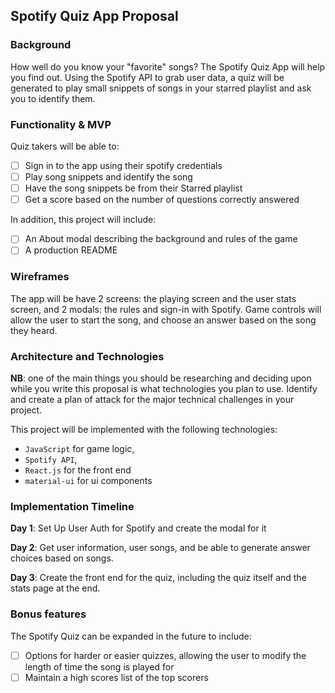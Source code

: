 ## Spotify Quiz App Proposal

### Background

How well do you know your "favorite" songs? The Spotify Quiz App will help you find out. Using the Spotify API to grab user data, a quiz will be generated to play small snippets of songs in your starred playlist and ask you to identify them.

### Functionality & MVP  

Quiz takers will be able to:

- [ ] Sign in to the app using their spotify credentials
- [ ] Play song snippets and identify the song
- [ ] Have the song snippets be from their Starred playlist
- [ ] Get a score based on the number of questions correctly answered

In addition, this project will include:

- [ ] An About modal describing the background and rules of the game
- [ ] A production README

### Wireframes

The app will be have 2 screens: the playing screen and the user stats screen, and 2 modals: the rules and sign-in with Spotify.
Game controls will allow the user to start the song, and choose an answer based on the song they heard.


### Architecture and Technologies

**NB**: one of the main things you should be researching and deciding upon while you write this proposal is what technologies you plan to use.  Identify and create a plan of attack for the major technical challenges in your project.

This project will be implemented with the following technologies:

- `JavaScript` for game logic,
- `Spotify API`,
- `React.js` for the front end
- `material-ui` for ui components


### Implementation Timeline

**Day 1**: Set Up User Auth for Spotify and create the modal for it

**Day 2**: Get user information, user songs, and be able to generate answer choices based on songs.

**Day 3**: Create the front end for the quiz, including the quiz itself and the stats page at the end.


### Bonus features

The Spotify Quiz can be expanded in the future to include:

- [ ] Options for harder or easier quizzes, allowing the user to modify the length of time the song is played for
- [ ] Maintain a high scores list of the top scorers
